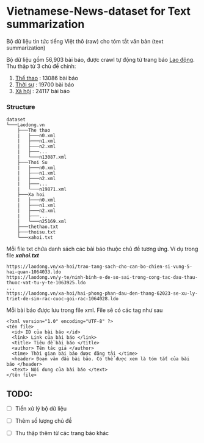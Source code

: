 # Vietnamese-News-dataset for Text summarization

Bộ dữ liệu tin tức tiếng Việt thô (raw) cho tóm tắt văn bản (text summarization)

Bộ dữ liệu gồm 56,903 bài báo, được crawl tự động từ trang báo [Lao động](https://laodong.vn/). Thu thập từ 3 chủ đề chính:
1. [Thể thao](https://laodong.vn/the-thao/) : 13086 bài báo
2. [Thời sự](https://laodong.vn/thoi-su/) : 19700 bài báo
3. [Xã hội](https://laodong.vn/xa-hoi/) : 24117 bài báo

### Structure
```
dataset
└───Laodong.vn 
    ├───The thao 
    |   ├───n0.xml
    |   ├───n1.xml
    |   ├───n2.xml
    |   ├───...
    |   └───n13087.xml
    ├───Thoi Su 
    |   ├───n0.xml
    |   ├───n1.xml
    |   ├───n2.xml
    |   ├───...
    |   └───n19871.xml
    ├───Xa hoi
    |   ├───n0.xml
    |   ├───n1.xml
    |   ├───n2.xml
    |   ├───...
    |   └───n25169.xml    
    ├───thethao.txt
    ├───thoisu.txt
    └───xahoi.txt
```

Mỗi file txt chứa danh sách các bài báo thuộc chủ đề tương ứng. Ví dụ trong file **_xahoi.txt_**
```
https://laodong.vn/xa-hoi/trao-tang-sach-cho-can-bo-chien-si-vung-5-hai-quan-1064033.ldo
https://laodong.vn/y-te/ninh-binh-e-de-so-sai-trong-cong-tac-dau-thau-thuoc-vat-tu-y-te-1063925.ldo
...
https://laodong.vn/xa-hoi/hai-phong-phan-dau-den-thang-62023-se-xu-ly-triet-de-sim-rac-cuoc-goi-rac-1064028.ldo
```

Mỗi bài báo được lưu trong file xml. File sẽ có các tag như sau

```
<?xml version="1.0" encoding="UTF-8" ?>
<tên file>
  <id> ID của bài báo </id>
  <link> Link của bài báo </link>
  <title> Tiêu đề bài báo </title>
  <author> Tên tác giả </author>
  <time> Thời gian bài báo được đăng tải </time>
  <header> Đoạn văn đầu bài báo. Có thể được xem là tóm tắt của bài báo </header>
  <text> Nội dung của bài báo </text>
</tên file>
```


## TODO:
- [ ] Tiền xử lý bộ dữ liệu
- [ ] Thêm số lượng chủ đề
- [ ] Thu thập thêm từ các trang báo khác

